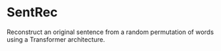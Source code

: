 # SentRec
Reconstruct an original sentence from a random permutation of words using a Transformer architecture.
